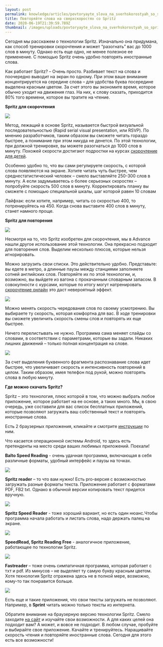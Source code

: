 ```yaml
---
layout: post
permalink: knowledge/articles/povtoryayte_slova_na_sverhskorostyah_so_spritz/index.html
title: Повторяйте слова на сверхскоростях со Spritz
date: 2020-06-19T21:39:59.789Z
thumbnail: /images/uploads/povtoryayte_slova_na_sverhskorostyah_so_spritz-01.jpg
---
```

Сегодня мы расскажем о технологии Spritz. Изначально она придумана, как способ тренировки скорочтения и может “разогнать” вас до 1000 слов в минуту. Однако есть еще одно, не менее полезное ее применение. С помощью Spritz очень удобно повторять иностранные слова.

Как работает Spritz? – Очень просто. Разбивает текст на слова и поочередно выводит на экран по одному. При этом ваше внимание концентрируется на середине слова – для удобства буква посередине выделена красным цветом. За счет этого вы экономите время, которое обычно уходит на движения глаз. На них, к слову сказать, приходится 80% того времени, которое вы тратите на чтение.

**Spritz для скорочтения**

![](/images/uploads/povtoryayte_slova_na_sverhskorostyah_so_spritz-02.jpg)

Метод, лежащий в основе Spritz, называется быстрой визуальной последовательностью (Rapid serial visual presentation, или RSVP). По мнению разработчиков, таким образом вы сможете читать гораздо быстрее, а понимание при этом никуда не денется. По этой технологии, при должной тренировке, вы можете разогнаться до 1000 слов в минуту. Похожей скорости достигают подростки на курсах [скорочтение для детей](https://advance-club.ru/razvivayushie_kursy/po_skorochteniu/dlya_detey/).

Особенно удобно то, что вы сами регулируете скорость, с которой слова появляются на экране. Хотите читать чуть быстрее, чем среднестатистический человек – смело выставляйте 250-300 слов в минуту. А если задумываетесь о более серьезных скоростях – попробуйте скорость 500 слов в минуту. Корректировать планку вы сможете с помощью специальной шкалы, шаг которой равен 10 словам

Лайфхак: если хотите, например, читать со скоростью 400, то потренируйтесь на 450. Когда снова выставите 400 слов в минуту, станет намного проще.

**Spritz для повторения**

![](/images/uploads/povtoryayte_slova_na_sverhskorostyah_so_spritz-03.jpg)

Несмотря на то, что Spritz изобретен для скорочтения, мы в Advance нашли другое использование этой технологии. Она прекрасно подходит для повторения слов. Выделим несколько плюсов, которые нельзя игнорировать.

Можно загрузить свои списки. Это действительно удобно. Представьте: вы едете в метро, а длинные паузы между станциями заполняете сотней английских слов. Повторяйте их по этой технологии, и, возможно, вы выйдете из вагона с прокачанным словарным запасом. В совокупности с курсами, которые по итогу могут натренировать [скорочтение онлайн](https://advance-club.ru/razvivayushie_kursy/po_skorochteniu/) это даст невероятный эффект.

![](/images/uploads/povtoryayte_slova_na_sverhskorostyah_so_spritz-04.jpg)

Можно менять скорость чередования слов по своему усмотрению. Вы выбираете ту скорость, которая комфортна для вас. В ходе тренировки вы сможете увеличить скорость смены слов и повторять их еще быстрее.

Ничего перелистывать не нужно. Программа сама меняет слайды со словами, в соответствии с параметрами, которые вы задали. Никаких лишних движений – только полная концентрация на слове.

![](/images/uploads/povtoryayte_slova_na_sverhskorostyah_so_spritz-05.jpg)

За счет выделения буквенного фрагмента распознавание слова идет быстрее, что увеличивает скорость и интенсивность повторений в целом. Таким образом, имея телефон под рукой, можно повторять слова в любую минуту.

**Где можно скачать Spritz?**

Spritz – это технология, плюс которой в том, что можно выбрать любое приложение, которое работает на ее основе, а таких много. Мы, в свою очередь, уже составили для вас список бесплатных приложений, которые позволяют загружать ваш собственный текст и повторять иностранные слова.

Есть 2 браузерных приложения, кликайте и смотрите [инструкции](https://drive.google.com/file/d/0BySjmHZ0j3LDb3FuYzU5X3FKWmc/view) по ним.

Что касается операционной системы Android, то здесь есть претенденты на место среди ваших любимых приложений. Поехали!

**Balto Speed Reading** - очень удачная программа, включающая в себя различные форматы, удобный интерфейс и паузы на точках.

![](/images/uploads/povtoryayte_slova_na_sverhskorostyah_so_spritz-06.jpg)

**Spritz reader** – то что вам нужно! Есть pro-версия с возможностью загружать разные форматы текста. Приложение работает с форматами PDF, FB2 txt. Однако в обычной версии копировать текст придется вручную.

![](/images/uploads/povtoryayte_slova_na_sverhskorostyah_so_spritz-07.jpg)

**Spritz Speed Reader** - тоже хороший вариант, но есть один нюанс.Чтобы программа начала работать и листать слова, надо держать палец на экране.

![](/images/uploads/povtoryayte_slova_na_sverhskorostyah_so_spritz-08.jpg)

**SpeedRead, Spritz Reading Free** - аналогичное приложение, работающее по технологии Spritz.

![](/images/uploads/povtoryayte_slova_na_sverhskorostyah_so_spritz-09.jpg)

**Fastreader** – тоже очень симпатичная программа, которая работает с тхт и pdf. Из минусов – не выделяет ту самую букву красным цветом. Хотя технология Spritz отражена здесь не в полной мере, возможно, кому-то так понравится больше.

![](/images/uploads/povtoryayte_slova_na_sverhskorostyah_so_spritz-10.jpg)

Есть еще и такие приложения, что свои тексты загружать не позволяют. Например, в **Sprint** читать можно только тексты из интернета.

Обратите внимание на браузерную версию технологии Spritz. Смело заходите [на сайт](https://spritzlet.com/) и изучайте свои возможности. А для каких целей она подходит вам? А может, и вовсе не подходит. В любом случае, пробуйте и выбирайте свое приложение. Качайте и тренируйтесь. Наращивайте скорость чтения и повторяйте иностранные слова. Сегодня для этого есть все возможности!